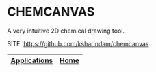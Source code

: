 # CHEMCANVAS

 A very intuitive 2D chemical drawing tool.

 SITE: https://github.com/ksharindam/chemcanvas

 | [Applications](https://portable-linux-apps.github.io/apps.html) | [Home](https://portable-linux-apps.github.io)
 | --- | --- |

